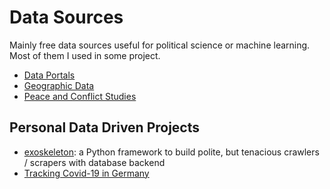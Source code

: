 # Data Sources

Mainly free data sources useful for political science or machine learning. Most of them I used in some project.

* [Data Portals](data-portals.md)
* [Geographic Data](geo-data.md)
* [Peace and Conflict Studies](peace-and-conflict-studies.md)


## Personal Data Driven Projects

* [exoskeleton](https://github.com/RuedigerVoigt/exoskeleton): a Python framework to build polite, but tenacious crawlers / scrapers with database backend
* [Tracking Covid-19 in Germany](https://github.com/RuedigerVoigt/track-covid-19)